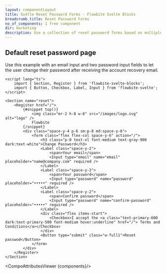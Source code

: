 ```yaml
---
layout: componentLayout
title: Svelte Reset Password Forms - Flowbite Svelte Blocks
breadcrumb_title: Reset Password Forms
no_of_components: 1 free component
dir: marketing
description: Use a collection of reset password forms based on multiple layouts to let your users change their password after going through the account recovery email.
---
```


<script>
  import { TableProp, TableDefaultRow, CompoAttributesViewer } from '../utils'
  const components = 'Register, Section'
</script>

## Default reset password page

Use this example with an email input and two password input fields to let the user change their password after receiving the account recovery email.

```svelte example
<script lang="ts">
	import { Section, Register } from 'flowbite-svelte-blocks';
	import { Button, Checkbox, Label, Input } from 'flowbite-svelte';
</script>

<Section name="reset">
	<Register href="/">
		{#snippet top()}
			<img class="mr-2 h-8 w-8" src="/images/logo.svg" alt="logo" />
			Flowbite
		{/snippet}
		<div class="space-y-4 p-6 sm:p-8 md:space-y-6">
			<form class="flex flex-col space-y-6" action="/">
				<h3 class="p-0 text-xl font-medium text-gray-900 dark:text-white">Change Password</h3>
				<Label class="space-y-2">
					<span>Your email</span>
					<Input type="email" name="email" placeholder="name@company.com" required />
				</Label>
				<Label class="space-y-2">
					<span>Your password</span>
					<Input type="password" name="password" placeholder="•••••" required />
				</Label>
				<Label class="space-y-2">
					<span>Confirm password</span>
					<Input type="password" name="confirm-password" placeholder="•••••" required />
				</Label>
				<div class="flex items-start">
					<Checkbox>I accept the <a class="text-primary-600 dark:text-primary-500 font-medium hover:underline" href="/"> Terms and Conditions</a></Checkbox>
				</div>
				<Button type="submit" class="w-full1">Reset passwod</Button>
			</form>
		</div>
	</Register>
</Section>
```

<CompoAttributesViewer {components}/>
